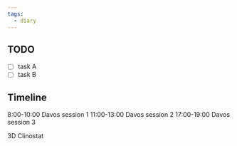 ```yaml
---
tags:
  - diary
---
```

>
## TODO

- [ ] task A
- [ ] task B

## Timeline
8:00-10:00
Davos session 1
11:00-13:00
Davos session 2
17:00-19:00
Davos session 3

3D Clinostat